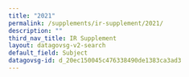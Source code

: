 ```yaml
---
title: "2021"
permalink: /supplements/ir-supplement/2021/
description: ""
third_nav_title: IR Supplement
layout: datagovsg-v2-search
default_field: Subject
datagovsg-id: d_20ec150045c476338490de1383ca3ad3
---
```

